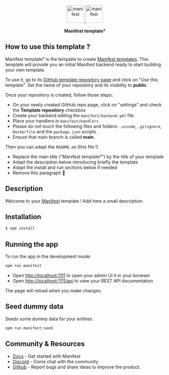 <br>
<p align="center">
  <a href="https://manifest.build/#gh-light-mode-only">
    <img alt="manifest" src="https://manifest.build/assets/images/logo-transparent.svg" height="55px" alt="Manifest logo" title="Manifest - A backend so simple that it fits in a YAML file" />
  </a>
  <a href="https://manifest.build/#gh-dark-mode-only">
    <img alt="manifest" src="https://manifest.build/assets/images/logo-light.svg" height="55px" alt="Manifest logo" title="Manifest - A backend so simple that it fits in a YAML file" />
  </a>
</p>

<p align='center'>
<strong>Manifest template²</strong>

## How to use this template ?

Manifest template² is the template to create [Manifest templates](https://manifest.build/templates). This template will provide you an initial Manifest backend ready to start building your own template.

To use it, go to its [GitHub template repository page](https://github.com/mnfst/manifest-template-template) and click on "Use this template". Set the name of your repository and its visibility to **public**.

Once your repository is created, follow those steps:

- On your newly created GitHub repo page, click on "settings" and check the **Template repository** checkbox
- Create your backend editing the `manifest/backend.yml` file
- Place your handlers in `manifest/handlers`
- Please do not touch the following files and folders: `.vscode`, `.gitignore`, `Dockerfile` and the `package.json` scripts.
- Ensure that main branch is called **main**.

Then you can adapt the `README.md` (this file !)

- Replace the main title ("Manifest template²") by the title of your template
- Adapt the description below introducing briefly the template
- Adapt the install and run sections below if needed
- Remove this paragraph 👋

## Description

Welcome to your [Manifest](https://github.com/mnfst/manifest) template ! Add here a small description.

## Installation

```bash
$ npm install
```

## Running the app

To run the app in the development mode:

```bash
npm run manifest
```

- Open [http://localhost:1111](http://localhost:1111) to open your admin UI it in your browser
- Open [http://localhost:1111/api](http://localhost:111/api) to view your REST API documentation

The page will reload when you make changes.

## Seed dummy data

Seeds some dummy data for your entities:

```bash
npm run manifest:seed
```

## Community & Resources

- [Docs](https://manifest.build/docs) - Get started with Manifest
- [Discord](https://discord.gg/FepAked3W7) - Come chat with the community
- [Github](https://github.com/mnfst/manifest/issues) - Report bugs and share ideas to improve the product.
